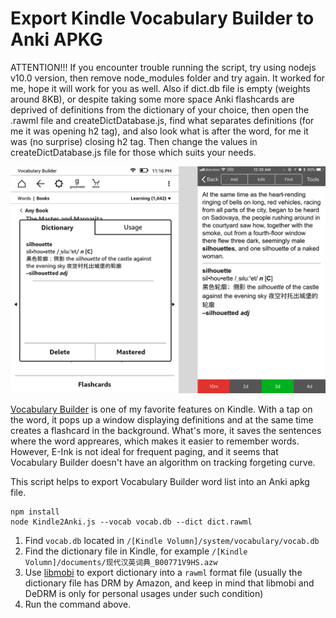 # Export Kindle Vocabulary Builder to Anki APKG

ATTENTION!!!
If you encounter trouble running the script, try using nodejs v10.0 version, then remove node_modules folder and try again. It worked for me, hope it will work for you as well.
Also if dict.db file is empty (weights around 8KB), or despite taking some more space Anki flashcards are deprived of definitions from the dictionary of your choice, then open the .rawml file and createDictDatabase.js, find what separates definitions (for me it was opening h2 tag), and also look what is after the word, for me it was (no surprise) closing h2 tag. Then change the values in createDictDatabase.js file for those which suits your needs.

![](./kindle_anki.png)

[Vocabulary Builder](https://www.amazon.com/gp/help/customer/display.html?nodeId=201733850) is one of my favorite features on Kindle. With a tap on the word, it pops up a window displaying definitions and at the same time creates a flashcard in the background. What's more, it saves the sentences where the word appreares, which makes it easier to remember words. However, E-Ink is not ideal for frequent paging, and it seems that Vocabulary Builder doesn't have an algorithm on tracking forgeting curve.

This script helps to export Vocabulary Builder word list into an Anki apkg file.

```shell
npm install
node Kindle2Anki.js --vocab vocab.db --dict dict.rawml
```

1.  Find `vocab.db` located in `/[Kindle Volumn]/system/vocabulary/vocab.db`
2.  Find the dictionary file in Kindle, for example `/[Kindle Volumn]/documents/现代汉英词典_B00771V9HS.azw`
3.  Use [libmobi](https://github.com/bfabiszewski/libmobi) to export dictionary into a `rawml` format file (usually the dictionary file has DRM by Amazon, and keep in mind that libmobi and DeDRM is only for personal usages under such condition)
4.  Run the command above.
